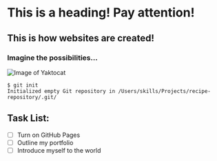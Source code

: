 # This is a heading! Pay attention!

## This is how websites are created!

### Imagine the possibilities...

![Image of Yaktocat](https://octodex.github.com/images/yaktocat.png)

```
$ git init
Initialized empty Git repository in /Users/skills/Projects/recipe-repository/.git/
```

## Task List:
- [ ] Turn on GitHub Pages
- [ ] Outline my portfolio
- [ ] Introduce myself to the world
